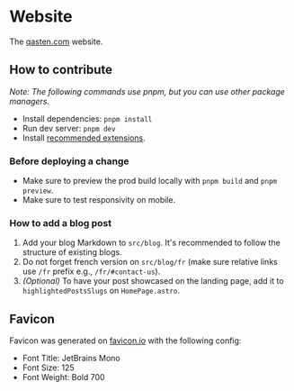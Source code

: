 # Website

The [qasten.com](https://www.qasten.com) website.

## How to contribute

_Note: The following commands use pnpm, but you can use other package managers._

- Install dependencies: `pnpm install`
- Run dev server: `pnpm dev`
- Install [recommended extensions](https://code.visualstudio.com/docs/configure/extensions/extension-marketplace#_recommended-extensions).

### Before deploying a change

- Make sure to preview the prod build locally with `pnpm build` and `pnpm preview`.
- Make sure to test responsivity on mobile.

### How to add a blog post

1. Add your blog Markdown to `src/blog`. It's recommended to follow the structure of existing blogs.
2. Do not forget french version on `src/blog/fr` (make sure relative links use `/fr` prefix e.g., `/fr/#contact-us`).
3. _(Optional)_ To have your post showcased on the landing page, add it to `highlightedPostsSlugs` on `HomePage.astro`.

## Favicon

Favicon was generated on [favicon.io](https://favicon.io/) with the following config:

- Font Title: JetBrains Mono
- Font Size: 125
- Font Weight: Bold 700
